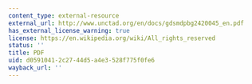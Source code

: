 ```yaml
---
content_type: external-resource
external_url: http://www.unctad.org/en/docs/gdsmdpbg2420045_en.pdf
has_external_license_warning: true
license: https://en.wikipedia.org/wiki/All_rights_reserved
status: ''
title: PDF
uid: d0591041-2c27-44d5-a4e3-528f775f0fe6
wayback_url: ''
---
```

